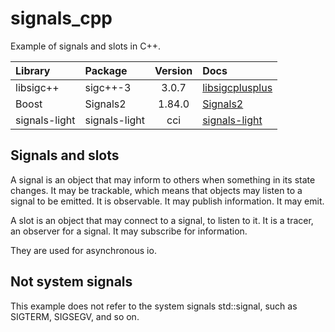 # signals_cpp

Example of signals and slots in C++.

| Library       | Package       | Version | Docs                                                                     |
|:--------------|:--------------|:-------:|:-------------------------------------------------------------------------|
| libsigc++     | sigc++-3      |  3.0.7  | [libsigcplusplus](https://libsigcplusplus.github.io/libsigcplusplus/)    |
| Boost         | Signals2      | 1.84.0  | [Signals2](https://www.boost.org/doc/libs/1_84_0/doc/html/signals2.html) |
| signals-light | signals-light |   cci   | [signals-light](https://github.com/a-n-t-h-o-n-y/signals-light)          |

## Signals and slots

A signal is an object that may inform to others when something in its state
changes. It may be trackable, which means that objects may listen to a signal to
be emitted. It is observable. It may publish information. It may emit.

A slot is an object that may connect to a signal, to listen to it. It is a
tracer, an observer for a signal. It may subscribe for information.

They are used for asynchronous io.

## Not system signals

This example does not refer to the system signals std::signal, such as
SIGTERM, SIGSEGV, and so on.
